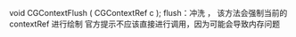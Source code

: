 

void CGContextFlush ( CGContextRef c );
flush：冲洗 ， 该方法会强制当前的contextRef 进行绘制
官方提示不应该直接进行调用，因为可能会导致内存问题



